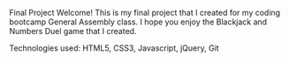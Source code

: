 Final Project
Welcome! This is my final project that I created for my coding bootcamp General Assembly class.  I hope you enjoy the Blackjack and Numbers Duel game that I created. 

Technologies used: HTML5, CSS3, Javascript, jQuery, Git
